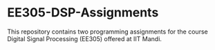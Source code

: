 # EE305-DSP-Assignments

This repository contains two programming assignments for the course Digital Signal Processing (EE305) offered at IIT Mandi. 
